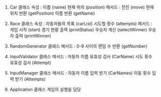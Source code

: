 1) Car 클래스
속성 :
이름 (name)
현재 위치 (position)
메서드 :
전진 (move)
현재 위치 반환 (getPosition)
이름 반환 (getName)

2) Race 클래스
속성 :
자동차들의 목록 (carList)
시도할 횟수 (attempts)
메서드 :
게임 시작 (start)
경기 현황 출력 (printStatus)
우승자 계산 (selectWinner)
우승자 출력 (printWinner)

3) RandomGenerator 클래스
메서드 :
0-9 사이의 랜덤 수 반환 (getNumber)

4) InputValidator 클래스
메서드 :
자동차 이름 유효성 검사 (CarName)
시도 횟수 유효성 검사 (Attempt)

5) InputManager 클래스
메서드 :
자동차 이름 입력 받기 (CarNames)
이동 횟수 입력 받기 (Attempts)

6) Application 클래스
게임의 실행을 담당 